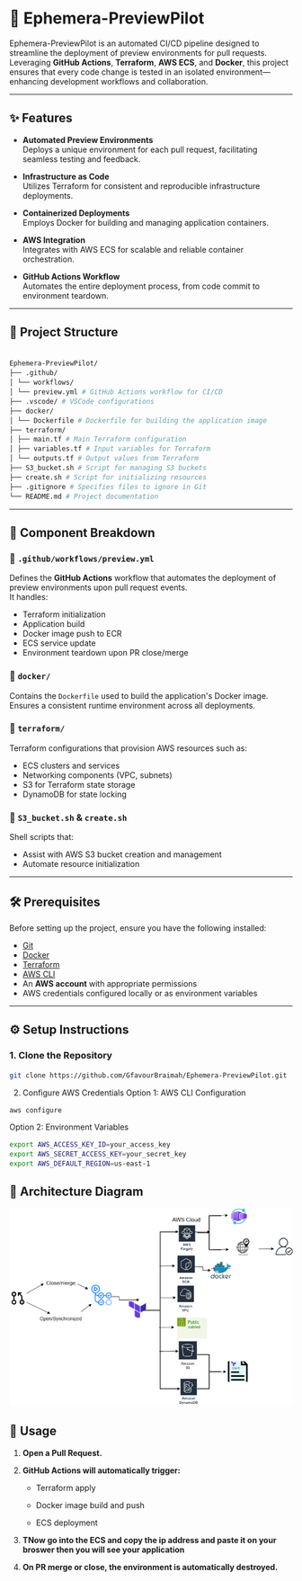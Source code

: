 # 🚀 Ephemera-PreviewPilot

Ephemera-PreviewPilot is an automated CI/CD pipeline designed to streamline the deployment of preview environments for pull requests. Leveraging **GitHub Actions**, **Terraform**, **AWS ECS**, and **Docker**, this project ensures that every code change is tested in an isolated environment—enhancing development workflows and collaboration.

---

## ✨ Features

- **Automated Preview Environments**  
  Deploys a unique environment for each pull request, facilitating seamless testing and feedback.

- **Infrastructure as Code**  
  Utilizes Terraform for consistent and reproducible infrastructure deployments.

- **Containerized Deployments**  
  Employs Docker for building and managing application containers.

- **AWS Integration**  
  Integrates with AWS ECS for scalable and reliable container orchestration.

- **GitHub Actions Workflow**  
  Automates the entire deployment process, from code commit to environment teardown.

---

## 📁 Project Structure
``` bash

Ephemera-PreviewPilot/
├── .github/
│ └── workflows/
│ └── preview.yml # GitHub Actions workflow for CI/CD
├── .vscode/ # VSCode configurations
├── docker/
│ └── Dockerfile # Dockerfile for building the application image
├── terraform/
│ ├── main.tf # Main Terraform configuration
│ ├── variables.tf # Input variables for Terraform
│ └── outputs.tf # Output values from Terraform
├── S3_bucket.sh # Script for managing S3 buckets
├── create.sh # Script for initializing resources
├── .gitignore # Specifies files to ignore in Git
└── README.md # Project documentation
```


---

## 🔧 Component Breakdown

### 📁 `.github/workflows/preview.yml`
Defines the **GitHub Actions** workflow that automates the deployment of preview environments upon pull request events.  
It handles:
- Terraform initialization
- Application build
- Docker image push to ECR
- ECS service update
- Environment teardown upon PR close/merge

### 📁 `docker/`
Contains the `Dockerfile` used to build the application's Docker image.  
Ensures a consistent runtime environment across all deployments.

### 📁 `terraform/`
Terraform configurations that provision AWS resources such as:
- ECS clusters and services
- Networking components (VPC, subnets)
- S3 for Terraform state storage
- DynamoDB for state locking

### 📝 `S3_bucket.sh` & `create.sh`
Shell scripts that:
- Assist with AWS S3 bucket creation and management
- Automate resource initialization

---

## 🛠️ Prerequisites

Before setting up the project, ensure you have the following installed:

- [Git](https://git-scm.com/)
- [Docker](https://www.docker.com/)
- [Terraform](https://www.terraform.io/)
- [AWS CLI](https://aws.amazon.com/cli/)
- An **AWS account** with appropriate permissions
- AWS credentials configured locally or as environment variables

---

## ⚙️ Setup Instructions

### 1. Clone the Repository

```bash
git clone https://github.com/GfavourBraimah/Ephemera-PreviewPilot.git
```

2. Configure AWS Credentials
Option 1: AWS CLI Configuration

```bash
aws configure
```

Option 2: Environment Variables

```bash
export AWS_ACCESS_KEY_ID=your_access_key
export AWS_SECRET_ACCESS_KEY=your_secret_key
export AWS_DEFAULT_REGION=us-east-1
```

## 📸 Architecture Diagram
![AWS Deployment Flow](Preview%20env.png)

## 🧪 Usage
1. **Open a Pull Request.**

2. **GitHub Actions will automatically trigger:**  

    -  Terraform apply

    - Docker image build and push

     - ECS deployment

3. **TNow go into the ECS and copy the ip address and paste it on your broswer then you will see your application**

4. **On PR merge or close, the environment is automatically destroyed.**

